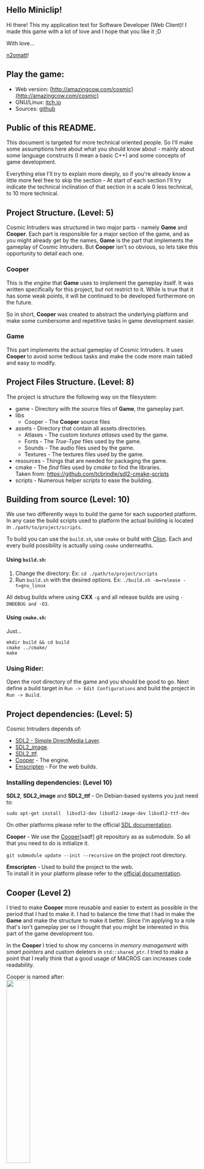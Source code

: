 
<!-- ----------------------------------------------------------------------- -->
## Hello Miniclip!

Hi there! This my application test for Software Developer (Web Client)! 
I made this game with a lot of love and I hope that you like it ;D

With love... 

[n2omatt](http://n2omatt.com)!

<!-- ----------------------------------------------------------------------- -->
## Play the game:

* Web version: [http://amazingcow.com/cosmic](http://amazingcow.com/cosmic)
* GNU/Linux: [itch.io](https://amazingcow.itch.io/cosmic)
* Sources: [github](https://github.com/AmazingCow-Game/CosmicIntruders)


<!-- ----------------------------------------------------------------------- -->
## Public of this README.

This document is targeted for more technical oriented people. So I'll make some
assumptions here about what you should know about - mainly about some language
constructs (I mean a basic C++) and some concepts of game development.

Everything else I'll try to explain more deeply, so if you're already know 
a little more feel free to skip the section - At start of each section I'll try
indicate the technical inclination of that section in a scale 0 less technical, 
to 10 more technical.


<!-- ----------------------------------------------------------------------- -->
## Project Structure. (Level: 5)

Cosmic Intruders was structured in two major parts - namely **Game** and **Cooper**.
Each part is responsible for a major section of the game, and as you might already 
get by the names, **Game** is the part that implements the gameplay of Cosmic Intruders.
But  **Cooper** isn't so obvious, so lets take this opportunity to detail each one.

### Cooper

This is the _engine_ that **Game** uses to implement the gameplay itself. It was
written specifically for this project, but not restrict to it. While is true that
it has some weak points, it will be continued to be developed furthermore on 
the future.

So in short, **Cooper** was created to abstract the underlying platform and 
make some cumbersome and repetitive  tasks in game development easier.

### Game

This part implements the actual gameplay of Cosmic Intruders. It uses **Cooper**
to avoid some tedious tasks and make the code more main tabled and easy to modify.


<!-- ----------------------------------------------------------------------- -->
## Project Files Structure. (Level: 8)

The project is structure the following way on the filesystem:

* game - Directory with the source files of **Game**, the gameplay part.
* libs
    * Cooper - The **Cooper** source files
* assets - Directory that contain all assets directories.
  * Atlases - The custom _textures atlases_ used by the game.
  * Fonts - The _True-Type_ files used by the game.
  * Sounds - The audio files used by the game.
  * Textures - The textures files used by the game.
* resources - Things that are needed for packaging the game.
* cmake - The _find_ files used by _cmake_ to find the libraries.   
Taken from: https://github.com/tcbrindle/sdl2-cmake-scripts
* scripts - Numerous helper scripts to ease the building.


<!-- ----------------------------------------------------------------------- -->
## Building from source (Level: 10)

We use two differently ways to build the game for each supported platform.
In any case the build scripts used to platform the actual building is located
in ```./path/to/project/scripts```.

To build you can use the ```build.sh```, use ```cmake``` or build with
[Clion](https://www.jetbrains.com/clion/). Each and every build possibility is
actually using ```cmake``` underneaths.


#### Using ```build.sh```:
 
1. Change the directory: Ex: ```cd ./path/to/project/scripts```
2. Run ```build.sh``` with the desired options.  Ex: 
```./build.sh -m=release -t=gnu_linux```

All debug builds where using **CXX** ```-g``` and all release builds are using
```-DNDEBUG and -O3```.


#### Using ```cmake.sh```:

Just... 

```
mkdir build && cd build
cmake ../cmake/
make
```


### Using Rider:

Open the root directory of the game and you should be good to go. Next define
a build target in ```Run -> Edit Configurations``` and build the project in
```Run -> Build```.


<!-- ----------------------------------------------------------------------- -->
## Project dependencies: (Level: 5)

Cosmic Intruders depends of: 

* [SDL2 - Simple DirectMedia Layer](https://libsdl.org).
* [SDL2_image](https://www.libsdl.org/projects/SDL_image/).
* [SDL2_ttf](https://www.libsdl.org/projects/SDL_ttf/).
* [Cooper](https://github.com/AmazingCow-Game-Frameworks/Cooper) - The engine.
* [Emscripten](http://kripken.github.io/emscripten-site/) - For the web builds.



### Installing dependencies: (Level 10)

**SDL2**, **SDL2_image** and **SDL2_ttf** - On Debian-based systems you just
need to:

```sudo apt-get install  libsdl2-dev libsdl2-image-dev libsdl2-ttf-dev```

On other platforms please refer to the official [SDL documentation](https://wiki.libsdl.org/Installation).


**Cooper**  - We use the [Cooper](https://github.com/AmazingCow-Game-Frameworks/Cooper)[sadf]
git repository as as submodule. So all that you need to do is initialize it.

``` git submodule update --init --recursive ``` on the project root directory.

**Emscripten** - Used to build the project to the web.  
To install it in your platform please refer to the 
[official documentation](http://kripken.github.io/emscripten-site/docs/getting_started/downloads.html).


<!-- ----------------------------------------------------------------------- -->

## Cooper (Level 2)

I tried to make **Cooper** more reusable and easier to extent as possible in 
the period that I had to make it. I had to balance the time that I had in
make the **Game** and make the structure to make it better. Since I'm applying 
to a role that's isn't gameplay per se I thought that you might be interested
in this part of the game development too. 

In the **Cooper** I tried to show my concerns in _memory management_  with _smart pointers_
and custom deleters in ```std::shared_ptr```. I tried to make a point that I really 
think that a good usage of MACROS can increases code readability.

Cooper is named after:   
<a href="http://interstellarfilm.wikia.com/wiki/Joseph_Cooper">
    <img src="https://maylicious1026.files.wordpress.com/2014/11/interstellar-film-still-cooper-daughter.jpg" 
        width="35%" 
        height="35%">
</a>


### Components:

* **Game** - Responsible by the game routines, timing and non visible entities.
* **Graphics**  - Responsible for the graphics routines and entities that are 
visible on the screen.
* **Input** -  Responsible by the input (Currently only Mouse and Keyboard).
* **Log** - Responsible by the logging facilities of the engine.
* **RES** - Responsible by the resources management on the game.
* **Sound** - Responsible to play sounds in the game.

### Strong Points:

* Pretty reusable and easy to maintain implementation.
* Very readable code with a lot of comments, symmetry and good practices.
* A nice usage of ```constexpr```, **RAII** and _smart pointers_.
* Good modularization.  
* A LOT of helper things to make the code sweeter! I read sometime ago in a 
book that I can't remember now _"...syntactic sugar makes the language sweeter..."_, 
so I made a lot of nice constructs to make the game development sweeter and funnier.
* Safe programming with a lot of assertions.
* Good use of C++ with _forward declarations_, _smart pointers_, _ranged fors_, 
  ```const``` correctness.

### Weak Points:

* Lack of a good transforming system. I started thinking in make a very thin
layer on SDL but changed my mind aft wards, so one thing that I left behind was 
the transforming system. Today it is very messy and hard to maintain and understand.
So it does the job for the Cosmic Intruders project but is lacking for other type
of games.

* Not using SDL2_mixer library. Due the short time of project added up that I
hadn't full time to work on it, forced me make some concessions. One of them was
not mess with the _SDL2_mixer + Emscripten_ integration and went to a easier 
solution. While the [library](https://github.com/jakebesworth/Simple-SDL2-Audio)
that I used does a pretty good job, I would had more fun rolling a implementation
myself.

* Lack of doxygen comments - I love them, but simply hadn't time :`/

* I made somethings that weren't end to be used in the game itself. While surely
I'll make a good use of them in the next games for this project it was a loss.


<!-- ----------------------------------------------------------------------- -->
## Game: (Level 2)

Well, in game I tried to show some points on project structuralization, some C++ 
_good usages_ like _forward declarations_ instead of ```#include```s to 
speed up the compilation. While the gameplay itself isn't too complicated 
and surely could be implemented in a much more simpler way, I took the opportunity 
to _over-engineer_ it to make a room to show some things as I said above.  So 
to let it crystal clear - The project is over engineered **by a purpose** :D I don't 
think that it needs that complexity to be done. 

### Strong Points:

* Good readability with a lot of comments.
* Good structure with a lot of responsibilities of concerns. 
* Use of ```constexpr``` values to make the _magic numbers_ disappear.
* Good use of C++ with _forward declarations_, _smart pointers_, _ranged fors_.

### Weak Points:

* Code is more complex that needs to be - But like I said, I did it on purpose
to make a point of some good things mentioned above.
* Collision detection on shields could be improved to be a lot faster.
* I hadn't a copy of the original game to play, so I need to just watch videos
on the youtube and play cloned version of it. This makes the values don't 
be accurate enough to be a precise clone, nevertheless to implement such a game
by heart I think that it's close enough.


<!-- ----------------------------------------------------------------------- -->
## Final words....

I really want to thank you for spare some time to read this. I hope that you 
enjoyed and made a quite nice time thought the reading!

Mommy and my wife were very very kind with me on this week! I think that 
everybody needs to know it! I wouldn't be able without them <3

I really, really would **enjoy** join you and be part of Miniclip and I really
hope that you liked what you seen here - I'm have a lot more to share, learn, 
teach and do, would be wonderful do all of this with you.

In any case, positive or negative doesn't matter, I'll more than happy to 
receive feedback about the project. This will help me improve my flaws and 
strengths and grow with them! **So please send me feedback!**

Thank you!
